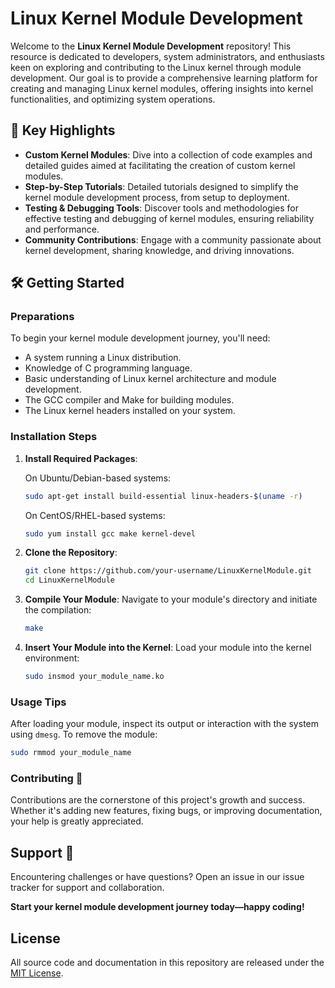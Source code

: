 # Linux Kernel Module Development

Welcome to the **Linux Kernel Module Development** repository! This resource is dedicated to developers, system administrators, and enthusiasts keen on exploring and contributing to the Linux kernel through module development. Our goal is to provide a comprehensive learning platform for creating and managing Linux kernel modules, offering insights into kernel functionalities, and optimizing system operations.

## 🚀 Key Highlights

- **Custom Kernel Modules**: Dive into a collection of code examples and detailed guides aimed at facilitating the creation of custom kernel modules.
- **Step-by-Step Tutorials**: Detailed tutorials designed to simplify the kernel module development process, from setup to deployment.
- **Testing & Debugging Tools**: Discover tools and methodologies for effective testing and debugging of kernel modules, ensuring reliability and performance.
- **Community Contributions**: Engage with a community passionate about kernel development, sharing knowledge, and driving innovations.

## 🛠 Getting Started

### Preparations

To begin your kernel module development journey, you'll need:
- A system running a Linux distribution.
- Knowledge of C programming language.
- Basic understanding of Linux kernel architecture and module development.
- The GCC compiler and Make for building modules.
- The Linux kernel headers installed on your system.

### Installation Steps

1. **Install Required Packages**:

   On Ubuntu/Debian-based systems:
   ```bash
   sudo apt-get install build-essential linux-headers-$(uname -r)
   ```

   On CentOS/RHEL-based systems:
   ```bash
   sudo yum install gcc make kernel-devel
   ```

2. **Clone the Repository**:
   ```bash
   git clone https://github.com/your-username/LinuxKernelModule.git
   cd LinuxKernelModule
   ```

3. **Compile Your Module**:
   Navigate to your module's directory and initiate the compilation:
   ```bash
   make
   ```

4. **Insert Your Module into the Kernel**:
   Load your module into the kernel environment:
   ```bash
   sudo insmod your_module_name.ko
   ```

### Usage Tips

After loading your module, inspect its output or interaction with the system using `dmesg`. To remove the module:
```bash
sudo rmmod your_module_name
```

### Contributing 🤝

Contributions are the cornerstone of this project's growth and success. Whether it's adding new features, fixing bugs, or improving documentation, your help is greatly appreciated.

## Support 🤗

Encountering challenges or have questions? Open an issue in our issue tracker for support and collaboration.

**Start your kernel module development journey today—happy coding!**

## License

All source code and documentation in this repository are released under the [MIT License](LICENSE).
